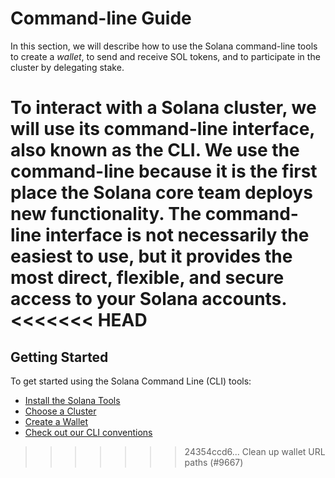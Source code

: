 # Command-line Guide

In this section, we will describe how to use the Solana command-line tools to
create a *wallet*, to send and receive SOL tokens, and to participate in
the cluster by delegating stake.

To interact with a Solana cluster, we will use its command-line interface, also
known as the CLI. We use the command-line because it is the first place the
Solana core team deploys new functionality. The command-line interface is not
necessarily the easiest to use, but it provides the most direct, flexible, and
secure access to your Solana accounts.
<<<<<<< HEAD
=======

## Getting Started
To get started using the Solana Command Line (CLI) tools:
 - [Install the Solana Tools](install-solana-cli-tools.md)
 - [Choose a Cluster](choose-a-cluster.md)
 - [Create a Wallet](../wallet-guide/cli.md)
 - [Check out our CLI conventions](conventions.md)
>>>>>>> 24354ccd6... Clean up wallet URL paths (#9667)
